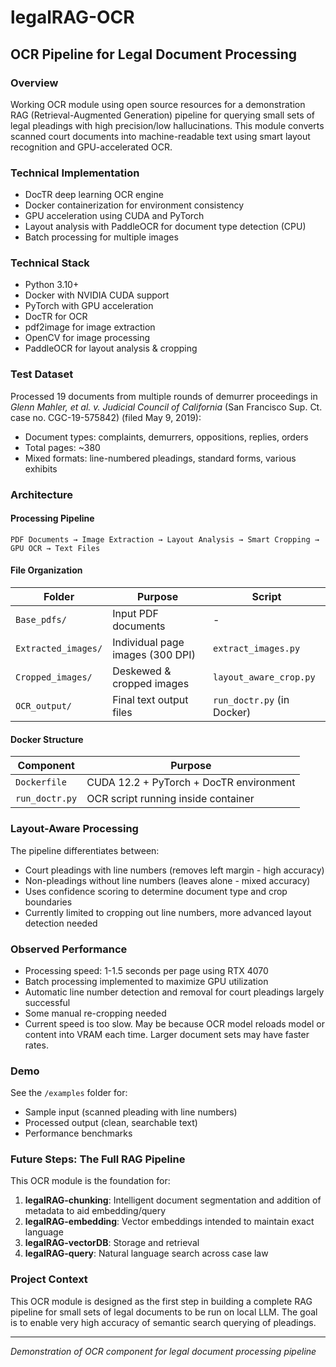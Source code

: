 # legalRAG-OCR
## OCR Pipeline for Legal Document Processing

### Overview
Working OCR module using open source resources for a demonstration RAG (Retrieval-Augmented Generation) pipeline for querying small sets of legal pleadings with high precision/low hallucinations. This module converts scanned court documents into machine-readable text using smart layout recognition and GPU-accelerated OCR.

### Technical Implementation
- DocTR deep learning OCR engine
- Docker containerization for environment consistency
- GPU acceleration using CUDA and PyTorch
- Layout analysis with PaddleOCR for document type detection (CPU)
- Batch processing for multiple images

### Technical Stack
- Python 3.10+
- Docker with NVIDIA CUDA support
- PyTorch with GPU acceleration
- DocTR for OCR
- pdf2image for image extraction
- OpenCV for image processing
- PaddleOCR for layout analysis & cropping

### Test Dataset
Processed 19 documents from multiple rounds of demurrer proceedings in _Glenn Mahler, et al. v. Judicial Council of California_ (San Francisco Sup. Ct. case no. CGC-19-575842) (filed May 9, 2019):
- Document types: complaints, demurrers, oppositions, replies, orders
- Total pages: ~380
- Mixed formats: line-numbered pleadings, standard forms, various exhibits

### Architecture

#### Processing Pipeline
```
PDF Documents → Image Extraction → Layout Analysis → Smart Cropping → GPU OCR → Text Files
```

#### File Organization
| Folder | Purpose | Script |
|--------|---------|--------|
| `Base_pdfs/` | Input PDF documents | - |
| `Extracted_images/` | Individual page images (300 DPI) | `extract_images.py` |
| `Cropped_images/` | Deskewed & cropped images | `layout_aware_crop.py` |
| `OCR_output/` | Final text output files | `run_doctr.py` (in Docker) |

#### Docker Structure
| Component | Purpose |
|-----------|---------|
| `Dockerfile` | CUDA 12.2 + PyTorch + DocTR environment |
| `run_doctr.py` | OCR script running inside container |

### Layout-Aware Processing
The pipeline differentiates between:
- Court pleadings with line numbers (removes left margin - high accuracy)
- Non-pleadings without line numbers (leaves alone - mixed accuracy)
- Uses confidence scoring to determine document type and crop boundaries
- Currently limited to cropping out line numbers, more advanced layout detection needed

### Observed Performance
- Processing speed: 1-1.5 seconds per page using RTX 4070
- Batch processing implemented to maximize GPU utilization
- Automatic line number detection and removal for court pleadings largely successful
- Some manual re-cropping needed
- Current speed is too slow. May be because OCR model reloads model or content into VRAM each time. Larger document sets may have faster rates.

### Demo
See the `/examples` folder for:
- Sample input (scanned pleading with line numbers)
- Processed output (clean, searchable text)
- Performance benchmarks

### Future Steps: The Full RAG Pipeline
This OCR module is the foundation for:
1. **legalRAG-chunking**: Intelligent document segmentation and addition of metadata to aid embedding/query
2. **legalRAG-embedding**: Vector embeddings intended to maintain exact language  
3. **legalRAG-vectorDB**: Storage and retrieval
4. **legalRAG-query**: Natural language search across case law

### Project Context
This OCR module is designed as the first step in building a complete RAG pipeline for small sets of legal documents to be run on local LLM. The goal is to enable very high accuracy of semantic search querying of pleadings.

---
*Demonstration of OCR component for legal document processing pipeline*
